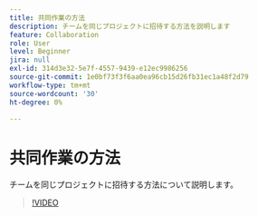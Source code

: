 ```yaml
---
title: 共同作業の方法
description: チームを同じプロジェクトに招待する方法を説明します
feature: Collaboration
role: User
level: Beginner
jira: null
exl-id: 314d3e32-5e7f-4557-9439-e12ec9986256
source-git-commit: 1e0bf73f3f6aa0ea96cb15d26fb31ec1a48f2d79
workflow-type: tm+mt
source-wordcount: '30'
ht-degree: 0%

---
```


# 共同作業の方法

チームを同じプロジェクトに招待する方法について説明します。

>[!VIDEO](https://video.tv.adobe.com/v/3420253?quality=12&learn=on&hidetitle=true)
